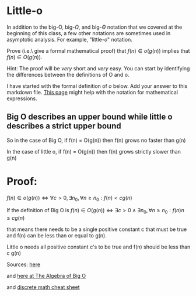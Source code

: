 # Little-o

In addition to the big-O, big-$\Omega$, and big-$\Theta$ notation that
we covered at the beginning of this class, a few other notations are sometimes
used in asymptotic analysis.  For example, "little-$o$" notation.

Prove (i.e.\ give a formal mathematical proof) that $f(n)\in o(g(n))$ implies
that $f(n)\in O(g(n))$.

Hint: The proof will be *very* short and *very* easy. You can start by
identifying the differences between the definitions of O and o.

I have started with the formal definition of $o$ below. Add your answer to this
markdown file. [This
page](https://docs.github.com/en/get-started/writing-on-github/working-with-advanced-formatting/writing-mathematical-expressions)
might help with the notation for mathematical expressions.

## Big O describes an upper bound while little o describes a strict upper bound

So in the case of Big O, if f(n) = O(g(n)) then f(n) grows no faster than g(n)

In the case of little o, if f(n) = O(g(n)) then f(n) grows strictly slower than g(n)

# Proof:

$f(n)\in o(g(n)) \iff \forall c>0, \exists n_0, \forall n\ge n_0: f(n) < c g(n)$

If the definition of Big O is $f(n)\in O(g(n)) \iff \exists c>0 ∧ \exists n_0, \forall n\ge n_0: f(n) n\le c g(n)$

that means there needs to be a single positive constant c that must be true and  f(n) can be less than or equal to g(n). 

Little o needs all positive constant c's to be true and f(n) should be less than c g(n)


Sources: 
[here](https://www.stat.cmu.edu/~cshalizi/uADA/13/lectures/app-b.pdf#:~:text=Big-O%20means%20“is%20of%20the%20same%20order,(n)%20=%20o(1)%2C%20or%20g(n)/f%20(n)%20!)

and [here at The Algebra of Big O](https://www.cs.odu.edu/~zeil/cs361/sum24/Public/algebra/index.html#the-tao-of-n)

and [discrete math cheat sheet](https://www.compscilib.com/cheatsheets/discrete-math)
